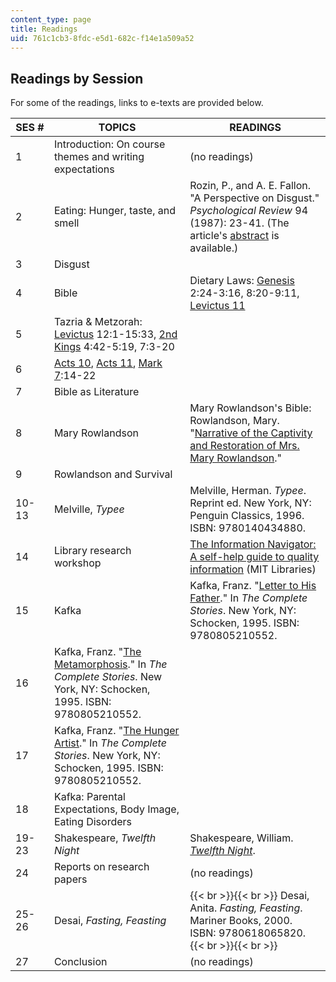 ```yaml
---
content_type: page
title: Readings
uid: 761c1cb3-8fdc-e5d1-682c-f14e1a509a52
---
```


Readings by Session
-------------------

For some of the readings, links to e-texts are provided below.

| SES # | TOPICS | READINGS |
| --- | --- | --- |
| 1 | Introduction: On course themes and writing expectations | (no readings) |
| 2 | Eating: Hunger, taste, and smell | Rozin, P., and A. E. Fallon. "A Perspective on Disgust." _Psychological Review_ 94 (1987): 23-41. (The article's [abstract](https://www.ncbi.nlm.nih.gov/pubmed/3823304) is available.) |
| 3 | Disgust |
| 4 | Bible | Dietary Laws: [Genesis](http://etext.virginia.edu/toc/modeng/public/KjvGene.html) 2:24-3:16, 8:20-9:11, [Levictus 11](https://www.biblegateway.com/passage/?search=Leviticus+11&version=KJV) |
| 5 | Tazria & Metzorah: [Levictus](http://etext.virginia.edu/toc/modeng/public/KjvLevi.html) 12:1-15:33, [2nd Kings](http://etext.virginia.edu/toc/modeng/public/Kjv2Kgs.html) 4:42-5:19, 7:3-20 |
| 6 | [Acts 10](https://www.biblegateway.com/passage/?search=Acts+10), [Acts 11](https://www.biblegateway.com/passage/?search=Acts+11&version=NIV), [Mark 7](https://www.biblegateway.com/passage/?search=Mark+7&version=NASB):14-22 |
| 7 | Bible as Literature |
| 8 | Mary Rowlandson | Mary Rowlandson's Bible: Rowlandson, Mary. "[Narrative of the Captivity and Restoration of Mrs. Mary Rowlandson](http://www.gutenberg.org/etext/851)." |
| 9 | Rowlandson and Survival |
| 10-13 | Melville, _Typee_ | Melville, Herman. _Typee_. Reprint ed. New York, NY: Penguin Classics, 1996. ISBN: 9780140434880. |
| 14 | Library research workshop | [The Information Navigator: A self-help guide to quality information](http://libraries.mit.edu/multi/research-guides.html) (MIT Libraries) |
| 15 | Kafka | Kafka, Franz. "[Letter to His Father](http://en.wikipedia.org/wiki/Letter_to_His_Father)." In _The Complete Stories_. New York, NY: Schocken, 1995. ISBN: 9780805210552. |
| 16 | Kafka, Franz. "[The Metamorphosis](http://www.gutenberg.org/etext/5200)." In _The Complete Stories_. New York, NY: Schocken, 1995. ISBN: 9780805210552. |
| 17 | Kafka, Franz. "[The Hunger Artist](http://www.bookrags.com/notes/kaf/PART6.html)." In _The Complete Stories_. New York, NY: Schocken, 1995. ISBN: 9780805210552. |
| 18 | Kafka: Parental Expectations, Body Image, Eating Disorders |
| 19-23 | Shakespeare, _Twelfth Night_ | Shakespeare, William. [_Twelfth Night_](http://shakespeare.mit.edu/twelfth_night/index.html). |
| 24 | Reports on research papers | (no readings) |
| 25-26 | Desai, _Fasting, Feasting_ |  {{< br >}}{{< br >}} Desai, Anita. _Fasting, Feasting_. Mariner Books, 2000. ISBN: 9780618065820. {{< br >}}{{< br >}}  |
| 27 | Conclusion | (no readings)